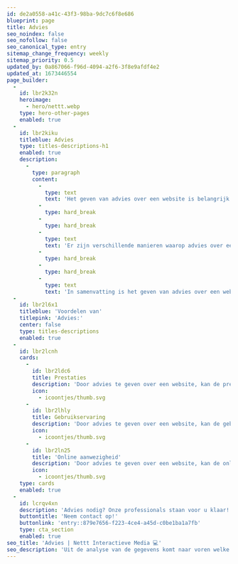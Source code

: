 ```yaml
---
id: de2a0558-a41c-43f3-98ba-9dc7c6f8e686
blueprint: page
title: Advies
seo_noindex: false
seo_nofollow: false
seo_canonical_type: entry
sitemap_change_frequency: weekly
sitemap_priority: 0.5
updated_by: 0a867066-f96d-4094-a2f6-3f8e9afdf4e2
updated_at: 1673446554
page_builder:
  -
    id: lbr2k32n
    heroimage:
      - hero/nettt.webp
    type: hero-other-pages
    enabled: true
  -
    id: lbr2kiku
    titleblue: Advies
    type: titles-descriptions-h1
    enabled: true
    description:
      -
        type: paragraph
        content:
          -
            type: text
            text: 'Het geven van advies over een website is belangrijk omdat het kan helpen om ervoor te zorgen dat de website efficiënt, effectief en gebruiksvriendelijk is. Bovendien kan het geven van advies over een website ook helpen om de online aanwezigheid van een bedrijf of organisatie te versterken en de zichtbaarheid van de website te verhogen.'
          -
            type: hard_break
          -
            type: hard_break
          -
            type: text
            text: 'Er zijn verschillende manieren waarop advies over een website gegeven kan worden, zoals het analyseren van de website om te identificeren welke aspecten verbeterd kunnen worden en het geven van aanbevelingen voor verbeteringen of toevoegingen. Het geven van advies kan ook helpen om ervoor te zorgen dat de website voldoet aan de laatste trends en ontwikkelingen op het gebied van webdesign en -technologie.'
          -
            type: hard_break
          -
            type: hard_break
          -
            type: text
            text: 'In samenvatting is het geven van advies over een website belangrijk omdat het kan helpen om de website efficiënt, effectief en gebruiksvriendelijk te maken en de online aanwezigheid van een bedrijf of organisatie te versterken.'
  -
    id: lbr2l6x1
    titleblue: 'Voordelen van'
    titlepink: 'Advies:'
    center: false
    type: titles-descriptions
    enabled: true
  -
    id: lbr2lcnh
    cards:
      -
        id: lbr2ldc6
        title: Prestaties
        description: 'Door advies te geven over een website, kan de prestatie van de website verbeterd worden. Dit kan bijvoorbeeld gebeuren door het identificeren van knelpunten en het geven van aanbevelingen voor verbeteringen die de snelheid of het functioneren van de website kunnen verhogen.'
        icon:
          - icoontjes/thumb.svg
      -
        id: lbr2lhly
        title: Gebruikservaring
        description: 'Door advies te geven over een website, kan de gebruikerservaring van de website verbeterd worden. Dit kan bijvoorbeeld gebeuren door het geven van aanbevelingen voor het verbeteren van de navigatie of het aanpassen van de website aan de behoeften en wensen van de gebruikers.'
        icon:
          - icoontjes/thumb.svg
      -
        id: lbr2ln25
        title: 'Online aanwezigheid'
        description: 'Door advies te geven over een website, kan de online aanwezigheid van een bedrijf of organisatie versterkt worden. Dit kan bijvoorbeeld gebeuren door het geven van aanbevelingen voor het optimaliseren van de website voor zoekmachines of het verhogen van de zichtbaarheid van de website via sociale media of andere online kanalen.'
        icon:
          - icoontjes/thumb.svg
    type: cards
    enabled: true
  -
    id: lcrqv4xn
    description: 'Advies nodig? Onze professionals staan voor u klaar!'
    buttontitle: 'Neem contact op!'
    buttonlink: 'entry::879e7656-f223-4ce4-a45d-c0be1ba1a7fb'
    type: cta_section
    enabled: true
seo_title: 'Advies | Nettt Interactieve Media 💻'
seo_description: 'Uit de analyse van de gegevens komt naar voren welke onderdelen van uw website goed en minder goed worden bezocht, hierover geven wij u een advies mee. 💻'
---
```

